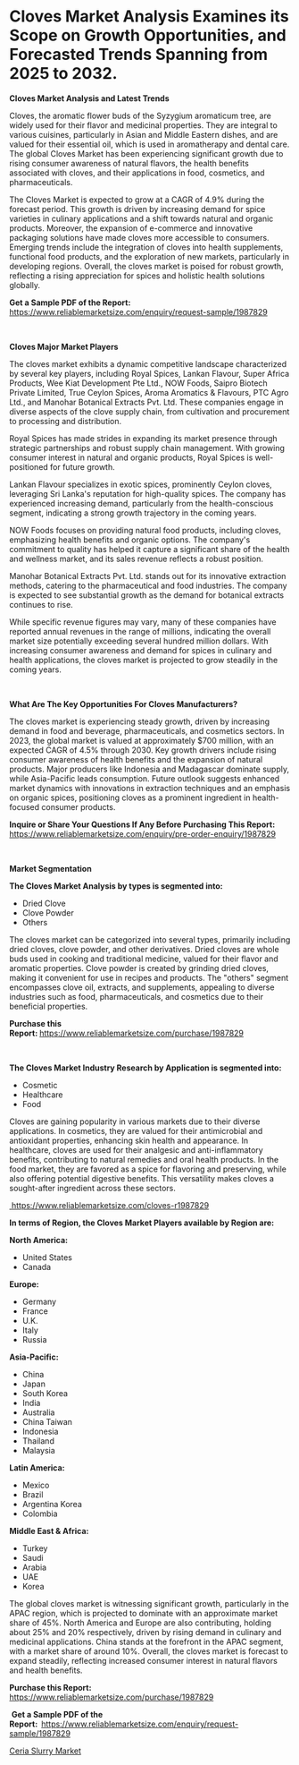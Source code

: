 <p><h1>Cloves Market Analysis Examines its Scope on Growth Opportunities, and Forecasted Trends Spanning from 2025 to 2032.</h1></p><p><strong>Cloves Market Analysis and Latest Trends</strong></p>
<p><p>Cloves, the aromatic flower buds of the Syzygium aromaticum tree, are widely used for their flavor and medicinal properties. They are integral to various cuisines, particularly in Asian and Middle Eastern dishes, and are valued for their essential oil, which is used in aromatherapy and dental care. The global Cloves Market has been experiencing significant growth due to rising consumer awareness of natural flavors, the health benefits associated with cloves, and their applications in food, cosmetics, and pharmaceuticals.</p><p>The Cloves Market is expected to grow at a CAGR of 4.9% during the forecast period. This growth is driven by increasing demand for spice varieties in culinary applications and a shift towards natural and organic products. Moreover, the expansion of e-commerce and innovative packaging solutions have made cloves more accessible to consumers. Emerging trends include the integration of cloves into health supplements, functional food products, and the exploration of new markets, particularly in developing regions. Overall, the cloves market is poised for robust growth, reflecting a rising appreciation for spices and holistic health solutions globally.</p></p>
<p><strong>Get a Sample PDF of the Report:&nbsp;</strong> <a href="https://www.reliablemarketsize.com/enquiry/request-sample/1987829?utm_campaign=3382&utm_medium=2&utm_source=Github&utm_content=ia&utm_term=01042025&utm_id=cloves">https://www.reliablemarketsize.com/enquiry/request-sample/1987829</a></p>
<p>&nbsp;</p>
<p><strong>Cloves Major Market Players</strong></p>
<p><p>The cloves market exhibits a dynamic competitive landscape characterized by several key players, including Royal Spices, Lankan Flavour, Super Africa Products, Wee Kiat Development Pte Ltd., NOW Foods, Saipro Biotech Private Limited, True Ceylon Spices, Aroma Aromatics & Flavours, PTC Agro Ltd., and Manohar Botanical Extracts Pvt. Ltd. These companies engage in diverse aspects of the clove supply chain, from cultivation and procurement to processing and distribution.</p><p>Royal Spices has made strides in expanding its market presence through strategic partnerships and robust supply chain management. With growing consumer interest in natural and organic products, Royal Spices is well-positioned for future growth.</p><p>Lankan Flavour specializes in exotic spices, prominently Ceylon cloves, leveraging Sri Lanka's reputation for high-quality spices. The company has experienced increasing demand, particularly from the health-conscious segment, indicating a strong growth trajectory in the coming years.</p><p>NOW Foods focuses on providing natural food products, including cloves, emphasizing health benefits and organic options. The company's commitment to quality has helped it capture a significant share of the health and wellness market, and its sales revenue reflects a robust position.</p><p>Manohar Botanical Extracts Pvt. Ltd. stands out for its innovative extraction methods, catering to the pharmaceutical and food industries. The company is expected to see substantial growth as the demand for botanical extracts continues to rise.</p><p>While specific revenue figures may vary, many of these companies have reported annual revenues in the range of millions, indicating the overall market size potentially exceeding several hundred million dollars. With increasing consumer awareness and demand for spices in culinary and health applications, the cloves market is projected to grow steadily in the coming years.</p></p>
<p>&nbsp;</p>
<p><strong>What Are The Key Opportunities For Cloves Manufacturers?</strong></p>
<p><p>The cloves market is experiencing steady growth, driven by increasing demand in food and beverage, pharmaceuticals, and cosmetics sectors. In 2023, the global market is valued at approximately $700 million, with an expected CAGR of 4.5% through 2030. Key growth drivers include rising consumer awareness of health benefits and the expansion of natural products. Major producers like Indonesia and Madagascar dominate supply, while Asia-Pacific leads consumption. Future outlook suggests enhanced market dynamics with innovations in extraction techniques and an emphasis on organic spices, positioning cloves as a prominent ingredient in health-focused consumer products.</p></p>
<p><strong>Inquire or Share Your Questions If Any Before Purchasing This Report:</strong> <a href="https://www.reliablemarketsize.com/enquiry/pre-order-enquiry/1987829?utm_campaign=3382&utm_medium=2&utm_source=Github&utm_content=ia&utm_term=01042025&utm_id=cloves">https://www.reliablemarketsize.com/enquiry/pre-order-enquiry/1987829</a></p>
<p>&nbsp;</p>
<p><strong>Market Segmentation</strong></p>
<p><strong>The Cloves Market Analysis by types is segmented into:</strong></p>
<p><ul><li>Dried Clove</li><li>Clove Powder</li><li>Others</li></ul></p>
<p><p>The cloves market can be categorized into several types, primarily including dried cloves, clove powder, and other derivatives. Dried cloves are whole buds used in cooking and traditional medicine, valued for their flavor and aromatic properties. Clove powder is created by grinding dried cloves, making it convenient for use in recipes and products. The "others" segment encompasses clove oil, extracts, and supplements, appealing to diverse industries such as food, pharmaceuticals, and cosmetics due to their beneficial properties.</p></p>
<p><strong>Purchase this Report:&nbsp;</strong><a href="https://www.reliablemarketsize.com/purchase/1987829?utm_campaign=3382&utm_medium=2&utm_source=Github&utm_content=ia&utm_term=01042025&utm_id=cloves">https://www.reliablemarketsize.com/purchase/1987829</a></p>
<p>&nbsp;</p>
<p><strong>The Cloves Market Industry Research by Application is segmented into:</strong></p>
<p><ul><li>Cosmetic</li><li>Healthcare</li><li>Food</li></ul></p>
<p><p>Cloves are gaining popularity in various markets due to their diverse applications. In cosmetics, they are valued for their antimicrobial and antioxidant properties, enhancing skin health and appearance. In healthcare, cloves are used for their analgesic and anti-inflammatory benefits, contributing to natural remedies and oral health products. In the food market, they are favored as a spice for flavoring and preserving, while also offering potential digestive benefits. This versatility makes cloves a sought-after ingredient across these sectors.</p></p>
<p><a href="https://www.reliablemarketsize.com/cloves-r1987829?utm_campaign=3382&utm_medium=2&utm_source=Github&utm_content=ia&utm_term=01042025&utm_id=cloves">&nbsp;https://www.reliablemarketsize.com/cloves-r1987829</a></p>
<p><strong>In terms of Region, the Cloves Market Players available by Region are:</strong></p>
<p>
    <p> <strong> North America: </strong>
        <ul>
            <li>United States</li>
            <li>Canada</li>
        </ul>
        </p> 
    <p> <strong> Europe: </strong>
        <ul>
            <li>Germany</li>
            <li>France</li>
            <li>U.K.</li>
            <li>Italy</li>
            <li>Russia</li>
        </ul>
        </p> 
    <p> <strong> Asia-Pacific: </strong>
        <ul>
            <li>China</li>
            <li>Japan</li>
            <li>South Korea</li>
            <li>India</li>
            <li>Australia</li>
            <li>China Taiwan</li>
            <li>Indonesia</li>
            <li>Thailand</li>
            <li>Malaysia</li>
        </ul>
        </p> 
    <p> <strong> Latin America: </strong>
        <ul>
            <li>Mexico</li>
            <li>Brazil</li>
            <li>Argentina Korea</li>
            <li>Colombia</li>
        </ul>
        </p> 
    <p> <strong> Middle East & Africa: </strong>
        <ul>
            <li>Turkey</li>
            <li>Saudi</li>
            <li>Arabia</li>
            <li>UAE</li>
            <li>Korea</li>
        </ul>
    </p>
    </p>
<p><p>The global cloves market is witnessing significant growth, particularly in the APAC region, which is projected to dominate with an approximate market share of 45%. North America and Europe are also contributing, holding about 25% and 20% respectively, driven by rising demand in culinary and medicinal applications. China stands at the forefront in the APAC segment, with a market share of around 10%. Overall, the cloves market is forecast to expand steadily, reflecting increased consumer interest in natural flavors and health benefits.</p></p>
<p><strong>Purchase this Report: </strong><a href="https://www.reliablemarketsize.com/purchase/1987829?utm_campaign=3382&utm_medium=2&utm_source=Github&utm_content=ia&utm_term=01042025&utm_id=cloves">https://www.reliablemarketsize.com/purchase/1987829</a></p>
<p>&nbsp;<strong>Get a Sample PDF of the Report:&nbsp;&nbsp;</strong><a href="https://www.reliablemarketsize.com/enquiry/request-sample/1987829?utm_campaign=3382&utm_medium=2&utm_source=Github&utm_content=ia&utm_term=01042025&utm_id=cloves">https://www.reliablemarketsize.com/enquiry/request-sample/1987829</a></p>
<p><strong></strong></p>
<p><p><a href="https://github.com/belhejmawoue/Market-Research-Report-List-1/blob/main/ceria-slurry-market.md?utm_campaign=3382&utm_medium=2&utm_source=Github&utm_content=ia&utm_term=01042025&utm_id=cloves">Ceria Slurry Market</a></p></p>